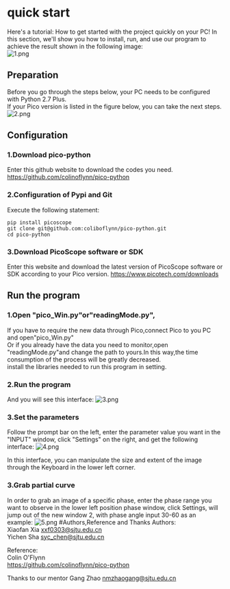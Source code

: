 # quick start
  Here's a tutorial: How to get started with the project quickly on your PC! In this section, we'll show you how to install, run, and use our program to achieve the result shown in the following image:  
![1.png](https://i.loli.net/2021/03/12/FAxgiRrN3hlnLJO.png)
## Preparation     
Before you go through the steps below, your PC needs to be configured with Python 2.7 Plus.    
If your Pico version is listed in the figure below, you can take the next steps.
![2.png](https://i.loli.net/2021/03/12/G69JRKeQAqiDUfE.png)
## Configuration
### 1.Download pico-python
Enter this github website to download the codes you need.
<https://github.com/colinoflynn/pico-python>
### 2.Configuration of Pypi and Git
Execute the following statement:
```
pip install picoscope
git clone git@github.com:coliboflynn/pico-python.git
cd pico-python
```
### 3.Download PicoScope software or SDK
Enter this website and download the latest version of PicoScope software or SDK according to your Pico version.
<https://www.picotech.com/downloads>
## Run the program
### 1.Open "pico_Win.py"or"readingMode.py",
If you have to require the new data through Pico,connect Pico to you PC and open"pico_Win.py"  
Or if you already have the data you need to monitor,open "readingMode.py"and change the path to yours.In this way,the time consumption of the process will be greatly decreased.  
install the libraries needed to run this program in setting.
### 2.Run the program
And you will see this interface:
![3.png](https://i.loli.net/2021/03/12/Sp1JbUPDrgHsCxT.png)
### 3.Set the parameters
Follow the prompt bar on the left, enter the parameter value you want in the "INPUT" window, click "Settings" on the right, and get the following interface:
![4.png](https://i.loli.net/2021/03/12/TRStFhbP9CEzOpd.png)

In this interface, you can manipulate the size and extent of the image through the Keyboard in the lower left corner.
### 3.Grab partial curve
In order to grab an image of a specific phase, enter the phase range you want to observe in the lower left position phase window, click Settings, will jump out of the new window 2, with phase angle input 30-60 as an example:
![5.png](https://i.loli.net/2021/03/12/AEwsz6ChS9gMcLa.png)
#Authors,Reference and Thanks
Authors:     
Xiaofan Xia <xxf0303@sjtu.edu.cn>    
Yichen Sha <syc_chen@sjtu.edu.cn>    

Reference:  
Colin O'Flynn  
<https://github.com/colinoflynn/pico-python>

Thanks to our mentor Gang Zhao <nmzhaogang@sjtu.edu.cn>
